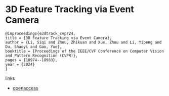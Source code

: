 # 3D Feature Tracking via Event Camera

```
@inproceedings{e3dtrack_cvpr24,
title = {3D Feature Tracking via Event Camera},
author = {Li, Siqi and Zhou, Zhikuan and Xue, Zhou and Li, Yipeng and Du, Shaoyi and Gao, Yue},
booktitle = {Proceedings of the IEEE/CVF Conference on Computer Vision and Pattern Recognition (CVPR)},
pages = {18974--18983},
year = {2024}
}
```

links
- [openaccess](https://openaccess.thecvf.com//content/CVPR2024/html/Li_3D_Feature_Tracking_via_Event_Camera_CVPR_2024_paper.html)
